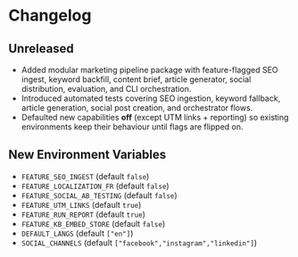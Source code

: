 # Changelog

## Unreleased

- Added modular marketing pipeline package with feature-flagged SEO ingest, keyword backfill, content brief, article generator, social distribution, evaluation, and CLI orchestration.
- Introduced automated tests covering SEO ingestion, keyword fallback, article generation, social post creation, and orchestrator flows.
- Defaulted new capabilities **off** (except UTM links + reporting) so existing environments keep their behaviour until flags are flipped on.

## New Environment Variables

- `FEATURE_SEO_INGEST` (default `false`)
- `FEATURE_LOCALIZATION_FR` (default `false`)
- `FEATURE_SOCIAL_AB_TESTING` (default `false`)
- `FEATURE_UTM_LINKS` (default `true`)
- `FEATURE_RUN_REPORT` (default `true`)
- `FEATURE_KB_EMBED_STORE` (default `false`)
- `DEFAULT_LANGS` (default `["en"]`)
- `SOCIAL_CHANNELS` (default `["facebook","instagram","linkedin"]`)

